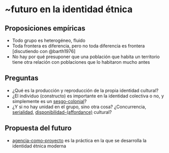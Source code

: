 # ~futuro en la identidad étnica

## Proposiciones empíricas

* Todo grupo es heterogéneo, fluido
* Toda frontera es diferencia, pero no toda diferencia es frontera [discutiendo con @barth1976]
* No hay por qué presuponer que una población que habita un territorio tiene otra relación con poblaciones que lo habitaron mucho antes

## Preguntas

* ¿Qué es la producción y reproducción de la propia identidad cultural?
* ¿El individuo (constructo) es importante en la identidad colectiva o no, y simplemente es un [sesgo-colonial](sesgo-colonial.md)?
* ¿Y si no hay unidad en el grupo, sino otra cosa? ¿Concurrencia, [serialidad](serialidad.md), [disponibilidad-(affordance)](disponibilidad-%28affordance%29.md) cultural?

## Propuesta del futuro

* [agencia-como-proyecto](agencia-como-proyecto.md) es la práctica en la que se desarrolla la identidad étnica moderna
